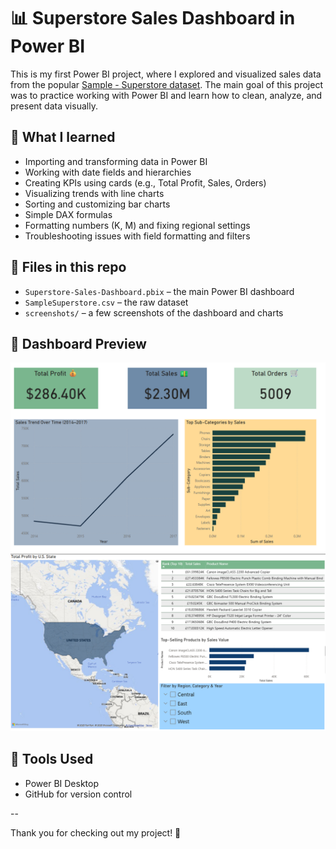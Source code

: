 # 📊 Superstore Sales Dashboard in Power BI

This is my first Power BI project, where I explored and visualized sales data from the popular [Sample - Superstore dataset](https://www.kaggle.com/datasets/vivek468/superstore-dataset-final). The main goal of this project was to practice working with Power BI and learn how to clean, analyze, and present data visually.

## 🧠 What I learned

- Importing and transforming data in Power BI
- Working with date fields and hierarchies
- Creating KPIs using cards (e.g., Total Profit, Sales, Orders)
- Visualizing trends with line charts
- Sorting and customizing bar charts
- Simple DAX formulas
- Formatting numbers (K, M) and fixing regional settings
- Troubleshooting issues with field formatting and filters

## 📁 Files in this repo

- `Superstore-Sales-Dashboard.pbix` – the main Power BI dashboard
- `SampleSuperstore.csv` – the raw dataset
- `screenshots/` – a few screenshots of the dashboard and charts

## 📸 Dashboard Preview

![Dashboard Preview](screenshots/Page1.png)
![Dashboard Preview](screenshots/Page2.png)

## 🔧 Tools Used

- Power BI Desktop
- GitHub for version control

--

Thank you for checking out my project! 🙌
